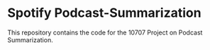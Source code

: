 # Spotify Podcast-Summarization

This repository contains the code for the 10707 Project on Podcast Summarization.
